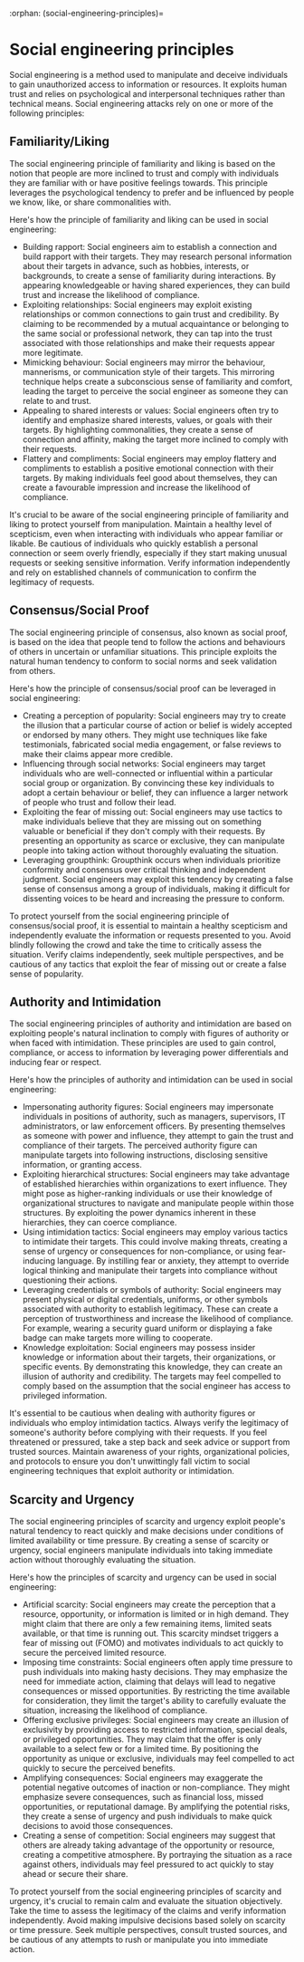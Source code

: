:orphan:
(social-engineering-principles)=

# Social engineering principles

Social engineering is a method used to manipulate and deceive individuals to gain unauthorized access to information or resources. It exploits human trust and relies on psychological and interpersonal techniques rather than technical means.
Social engineering attacks rely on one or more of the following principles:

## Familiarity/Liking

The social engineering principle of familiarity and liking is based on the notion that people are more inclined to trust and comply with individuals they are familiar with or have positive feelings towards. This principle leverages the psychological tendency to prefer and be influenced by people we know, like, or share commonalities with.

Here's how the principle of familiarity and liking can be used in social engineering:

- Building rapport: Social engineers aim to establish a connection and build rapport with their targets. They may research personal information about their targets in advance, such as hobbies, interests, or backgrounds, to create a sense of familiarity during interactions. By appearing knowledgeable or having shared experiences, they can build trust and increase the likelihood of compliance.
- Exploiting relationships: Social engineers may exploit existing relationships or common connections to gain trust and credibility. By claiming to be recommended by a mutual acquaintance or belonging to the same social or professional network, they can tap into the trust associated with those relationships and make their requests appear more legitimate.
- Mimicking behaviour: Social engineers may mirror the behaviour, mannerisms, or communication style of their targets. This mirroring technique helps create a subconscious sense of familiarity and comfort, leading the target to perceive the social engineer as someone they can relate to and trust.
- Appealing to shared interests or values: Social engineers often try to identify and emphasize shared interests, values, or goals with their targets. By highlighting commonalities, they create a sense of connection and affinity, making the target more inclined to comply with their requests.
- Flattery and compliments: Social engineers may employ flattery and compliments to establish a positive emotional connection with their targets. By making individuals feel good about themselves, they can create a favourable impression and increase the likelihood of compliance.

It's crucial to be aware of the social engineering principle of familiarity and liking to protect yourself from manipulation. Maintain a healthy level of scepticism, even when interacting with individuals who appear familiar or likable. Be cautious of individuals who quickly establish a personal connection or seem overly friendly, especially if they start making unusual requests or seeking sensitive information. Verify information independently and rely on established channels of communication to confirm the legitimacy of requests.

## Consensus/Social Proof

The social engineering principle of consensus, also known as social proof, is based on the idea that people tend to follow the actions and behaviours of others in uncertain or unfamiliar situations. This principle exploits the natural human tendency to conform to social norms and seek validation from others.

Here's how the principle of consensus/social proof can be leveraged in social engineering:

- Creating a perception of popularity: Social engineers may try to create the illusion that a particular course of action or belief is widely accepted or endorsed by many others. They might use techniques like fake testimonials, fabricated social media engagement, or false reviews to make their claims appear more credible.
- Influencing through social networks: Social engineers may target individuals who are well-connected or influential within a particular social group or organization. By convincing these key individuals to adopt a certain behaviour or belief, they can influence a larger network of people who trust and follow their lead.
- Exploiting the fear of missing out: Social engineers may use tactics to make individuals believe that they are missing out on something valuable or beneficial if they don't comply with their requests. By presenting an opportunity as scarce or exclusive, they can manipulate people into taking action without thoroughly evaluating the situation.
- Leveraging groupthink: Groupthink occurs when individuals prioritize conformity and consensus over critical thinking and independent judgment. Social engineers may exploit this tendency by creating a false sense of consensus among a group of individuals, making it difficult for dissenting voices to be heard and increasing the pressure to conform.

To protect yourself from the social engineering principle of consensus/social proof, it is essential to maintain a healthy scepticism and independently evaluate the information or requests presented to you. Avoid blindly following the crowd and take the time to critically assess the situation. Verify claims independently, seek multiple perspectives, and be cautious of any tactics that exploit the fear of missing out or create a false sense of popularity.


## Authority and Intimidation

The social engineering principles of authority and intimidation are based on exploiting people's natural inclination to comply with figures of authority or when faced with intimidation. These principles are used to gain control, compliance, or access to information by leveraging power differentials and inducing fear or respect.

Here's how the principles of authority and intimidation can be used in social engineering:

- Impersonating authority figures: Social engineers may impersonate individuals in positions of authority, such as managers, supervisors, IT administrators, or law enforcement officers. By presenting themselves as someone with power and influence, they attempt to gain the trust and compliance of their targets. The perceived authority figure can manipulate targets into following instructions, disclosing sensitive information, or granting access.
- Exploiting hierarchical structures: Social engineers may take advantage of established hierarchies within organizations to exert influence. They might pose as higher-ranking individuals or use their knowledge of organizational structures to navigate and manipulate people within those structures. By exploiting the power dynamics inherent in these hierarchies, they can coerce compliance.
- Using intimidation tactics: Social engineers may employ various tactics to intimidate their targets. This could involve making threats, creating a sense of urgency or consequences for non-compliance, or using fear-inducing language. By instilling fear or anxiety, they attempt to override logical thinking and manipulate their targets into compliance without questioning their actions.
- Leveraging credentials or symbols of authority: Social engineers may present physical or digital credentials, uniforms, or other symbols associated with authority to establish legitimacy. These can create a perception of trustworthiness and increase the likelihood of compliance. For example, wearing a security guard uniform or displaying a fake badge can make targets more willing to cooperate.
- Knowledge exploitation: Social engineers may possess insider knowledge or information about their targets, their organizations, or specific events. By demonstrating this knowledge, they can create an illusion of authority and credibility. The targets may feel compelled to comply based on the assumption that the social engineer has access to privileged information.

It's essential to be cautious when dealing with authority figures or individuals who employ intimidation tactics. Always verify the legitimacy of someone's authority before complying with their requests. If you feel threatened or pressured, take a step back and seek advice or support from trusted sources. Maintain awareness of your rights, organizational policies, and protocols to ensure you don't unwittingly fall victim to social engineering techniques that exploit authority or intimidation.

## Scarcity and Urgency

The social engineering principles of scarcity and urgency exploit people's natural tendency to react quickly and make decisions under conditions of limited availability or time pressure. By creating a sense of scarcity or urgency, social engineers manipulate individuals into taking immediate action without thoroughly evaluating the situation.

Here's how the principles of scarcity and urgency can be used in social engineering:

- Artificial scarcity: Social engineers may create the perception that a resource, opportunity, or information is limited or in high demand. They might claim that there are only a few remaining items, limited seats available, or that time is running out. This scarcity mindset triggers a fear of missing out (FOMO) and motivates individuals to act quickly to secure the perceived limited resource.
- Imposing time constraints: Social engineers often apply time pressure to push individuals into making hasty decisions. They may emphasize the need for immediate action, claiming that delays will lead to negative consequences or missed opportunities. By restricting the time available for consideration, they limit the target's ability to carefully evaluate the situation, increasing the likelihood of compliance.
- Offering exclusive privileges: Social engineers may create an illusion of exclusivity by providing access to restricted information, special deals, or privileged opportunities. They may claim that the offer is only available to a select few or for a limited time. By positioning the opportunity as unique or exclusive, individuals may feel compelled to act quickly to secure the perceived benefits.
- Amplifying consequences: Social engineers may exaggerate the potential negative outcomes of inaction or non-compliance. They might emphasize severe consequences, such as financial loss, missed opportunities, or reputational damage. By amplifying the potential risks, they create a sense of urgency and push individuals to make quick decisions to avoid those consequences.
- Creating a sense of competition: Social engineers may suggest that others are already taking advantage of the opportunity or resource, creating a competitive atmosphere. By portraying the situation as a race against others, individuals may feel pressured to act quickly to stay ahead or secure their share.

To protect yourself from the social engineering principles of scarcity and urgency, it's crucial to remain calm and evaluate the situation objectively. Take the time to assess the legitimacy of the claims and verify information independently. Avoid making impulsive decisions based solely on scarcity or time pressure. Seek multiple perspectives, consult trusted sources, and be cautious of any attempts to rush or manipulate you into immediate action.

